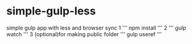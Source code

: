 # simple-gulp-less
simple gulp app with less and browser sync
1
'''
npm install
'''
2
'''
gulp watch
'''
3 (optional)for making public folder
'''
gulp useref
'''